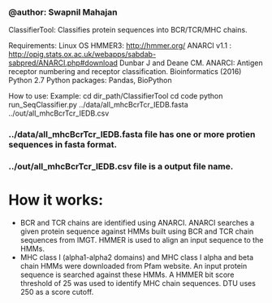 ### @author: Swapnil Mahajan

ClassifierTool: Classifies protein sequences into BCR/TCR/MHC chains.

Requirements:
Linux OS
HMMER3: http://hmmer.org/
ANARCI v1.1 : http://opig.stats.ox.ac.uk/webapps/sabdab-sabpred/ANARCI.php#download
	Dunbar J and Deane CM. ANARCI: Antigen receptor numbering and receptor classification. Bioinformatics (2016)
Python 2.7
	Python packages: Pandas, BioPython

How to use:
Example:
cd dir_path/ClassifierTool
cd code
python run_SeqClassifier.py ../data/all_mhcBcrTcr_IEDB.fasta ../out/all_mhcBcrTcr_IEDB.csv

### ../data/all_mhcBcrTcr_IEDB.fasta file has one or more protien sequences in fasta format.
### ../out/all_mhcBcrTcr_IEDB.csv file is a output file name.

# How it works:
- BCR and TCR chains are identified using ANARCI. ANARCI searches a given protein sequence against HMMs built using BCR and TCR chain sequences from IMGT. HMMER is used to align an input sequence to the HMMs.
- MHC class I (alpha1-alpha2 domains) and MHC class I alpha and beta chain HMMs were downloaded from Pfam website. An input protein sequence is searched against these HMMs. A HMMER bit score threshold of 25 was used to identify MHC chain sequences. DTU uses 250 as a score cutoff.